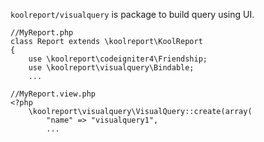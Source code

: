 `koolreport/visualquery` is package to build query using UI.

```
//MyReport.php
class Report extends \koolreport\KoolReport
{
    use \koolreport\codeigniter4\Friendship;
    use \koolreport\visualquery\Bindable;
    ...
```

```
//MyReport.view.php
<?php
    \koolreport\visualquery\VisualQuery::create(array(
        "name" => "visualquery1",
        ...
```
